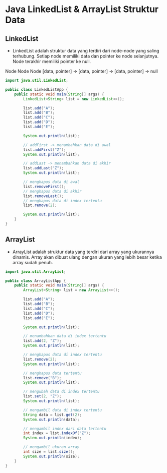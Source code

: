# Java LinkedList & ArrayList Struktur Data

## LinkedList

- LinkedList adalah struktur data yang terdiri dari node-node yang saling terhubung. Setiap node memiliki data dan pointer ke node selanjutnya. Node terakhir memiliki pointer ke null.

Node               Node               Node
[data, pointer] -> [data, pointer] -> [data, pointer] -> null

```java
import java.util.LinkedList;

public class LinkedListApp {
    public static void main(String[] args) {
        LinkedList<String> list = new LinkedList<>();

        list.add("A");
        list.add("B");
        list.add("C");
        list.add("D");
        list.add("E");

        System.out.println(list);

        // addFirst -> menambahkan data di awal
        list.addFirst("Z");
        System.out.println(list);

        // addLast -> menambahkan data di akhir
        list.addLast("Z");
        System.out.println(list);

        // menghapus data di awal
        list.removeFirst();
        // menghapus data di akhir
        list.removeLast();
        // menghapus data di index tertentu
        list.remove(2);

        System.out.println(list);
    }
}

```

## ArrayList

- ArrayList adalah struktur data yang terdiri dari array yang ukurannya dinamis. Array akan dibuat ulang dengan ukuran yang lebih besar ketika array sudah penuh.

```java
import java.util.ArrayList;

public class ArrayListApp {
    public static void main(String[] args) {
        ArrayList<String> list = new ArrayList<>();

        list.add("A");
        list.add("B");
        list.add("C");
        list.add("D");
        list.add("E");

        System.out.println(list);

        // menambahkan data di index tertentu
        list.add(2, "Z");
        System.out.println(list);

        // menghapus data di index tertentu
        list.remove(2);
        System.out.println(list);

        // menghapus data tertentu
        list.remove("B");
        System.out.println(list);

        // mengubah data di index tertentu
        list.set(2, "Z");
        System.out.println(list);

        // mengambil data di index tertentu
        String data = list.get(2);
        System.out.println(data);

        // mengambil index dari data tertentu
        int index = list.indexOf("Z");
        System.out.println(index);

        // mengambil ukuran array
        int size = list.size();
        System.out.println(size);
    }
}

```
